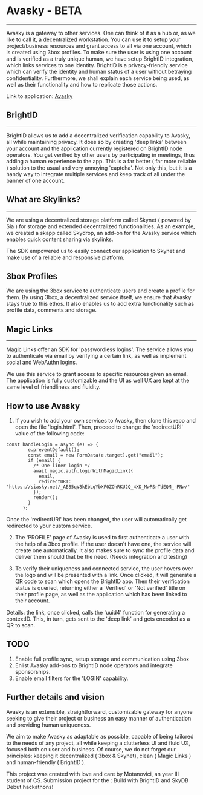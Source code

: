 # Avasky - BETA

---


Avasky is a gateway to other services. One can think of it as a hub or, as we like to call it, a decentralized workstation. You can use it to setup your project/business resources and grant access to all via one account, which is created using 3box profiles. To make sure the user is using one account and is verified as a truly unique human, we have setup BrightID integration, which links services to one identity. BrightID is a privacy-friendly service which can verify the identity and human status of a user without betraying confidentiality. Furthermore, we shall explain each service being used, as well as their functionality and how to replicate those actions.

Link to application: [Avasky](https://siasky.net/_AFsJsvZW3PrMNuQH8nC3EuIJdj3hmc1HU-iMkxhDanG5g/)

## BrightID

---

BrightID allows us to add a decentralized verification capability to Avasky, all while maintaining privacy. It does so by creating 'deep links' between your account and the application currently registered on BrightID node operators. You get verified by other users by participating in meetings, thus adding a human experience to the app. This is a far better ( far more reliable ) solution to the usual and very annoying 'captcha'. Not only this, but it is a handy way to integrate multiple services and keep track of all under the banner of one account. 

## What are Skylinks?

---

We are using a decentralized storage platform called Skynet ( powered by Sia ) for storage and extended decentralized functionalities. As an example, we created a skapp called Skydrop, an add-on for the Avasky service which enables quick content sharing via skylinks.

The SDK empowered us to easily connect our application to Skynet and make use of a reliable and responsive platform.

## 3box Profiles

We are using the 3box service to authenticate users and create a profile for them. By using 3box, a decentralized service itself, we ensure that Avasky stays true to this ethos.
It also enables us to add extra functionality such as profile data, comments and storage.

## Magic Links

---

Magic Links offer an SDK for 'passwordless logins'. The service allows you to authenticate via email by verifying a certain link, as well as implement social and WebAuthn logins.

We use this service to grant access to specific resources given an email. The application is fully customizable and the UI as well UX
are kept at the same level of friendliness and fluidity.

## How to use Avasky

1. If you wish to add your own services to Avasky, then clone this repo and open the file 'login.html'.
Then, proceed to change the 'redirectURI' value of the following code:

```
const handleLogin = async (e) => {
        e.preventDefault();
        const email = new FormData(e.target).get("email");
        if (email) {
          /* One-liner login */
          await magic.auth.loginWithMagicLink({ 
			email,
			redirectURI: 'https://siasky.net/_AE85qV8kEbLqYbXF0ZOhRKU2Q_4XD_MwPSrTdEQM_-PNw/'
		  });
          render();
        }
      };

```
Once the 'redirectURI' has been changed, the user will automatically get redirected to your custom service.

2. The 'PROFILE' page of Avasky is used to first authenticate a user with the help of a 3box profile. If the user doesn't have one, the service will create one automatically.
It also makes sure to sync the profile data and deliver them should that be the need. (Needs integration and testing)

3. To verify their uniqueness and connected service, the user hovers over the logo and will be presented with a link. Once clicked, it will generate a QR code to scan which opens the BrightID app. Then their verification status is queried, returning either a 'Verified' or 'Not verified' title on their profile page, as well as the application which has been linked to their account.

Details: the link, once clicked, calls the 'uuid4' function for generating a contextID. This, in turn, gets sent to the 'deep link' and gets encoded as a QR to scan.

## TODO

1. Enable full profile sync, setup storage and communication using 3box
2. Enlist Avasky add-ons to BrightID node operators and integrate sponsorships.
3. Enable email filters for the 'LOGIN' capability.

## Further details and vision

Avasky is an extensible, straightforward, customizable gateway for anyone seeking to give their project or business an easy manner of authentication and providing human uniqueness. 

We aim to make Avasky as adaptable as possible, capable of being tailored to the needs of any project, all while keeping a clutterless UI and fluid UX, focused both on user and business. Of course, we do not forget our principles: keeping it decentralized ( 3box & Skynet), clean ( Magic Links ) and human-friendly ( BrightID ).

This project was created with love and care by Motanovici, an year III student of CS. Submission project for the : Build with BrightID and SkyDB Debut hackathons!
